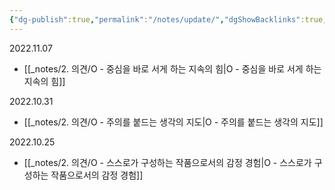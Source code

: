 ```yaml
---
{"dg-publish":true,"permalink":"/notes/update/","dgShowBacklinks":true,"dgShowLocalGraph":true}
---
```



2022.11.07
- [[_notes/2. 의견/O - 중심을 바로 서게 하는 지속의 힘\|O - 중심을 바로 서게 하는 지속의 힘]]

2022.10.31
- [[_notes/2. 의견/O - 주의를 붙드는 생각의 지도\|O - 주의를 붙드는 생각의 지도]]

2022.10.25
- [[_notes/2. 의견/O - 스스로가 구성하는 작품으로서의 감정 경험\|O - 스스로가 구성하는 작품으로서의 감정 경험]]




















